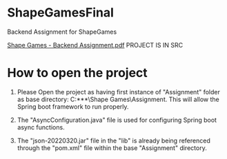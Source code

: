 # ShapeGamesFinal
Backend Assignment for ShapeGames

[Shape Games - Backend Assignment.pdf](https://github.com/rares1996/ShapeGamesFinal/files/11523268/Shape.Games.-.Backend.Assignment.3.pdf)
PROJECT IS IN SRC

# How to open the project

1) Please Open the project as having first instance of "Assignment" folder as base directory: C:\*\*\*\Shape Games\Assignment.
      This will allow the Spring boot framework to run properly.

2) The "AsyncConfiguration.java" file is used for configuring Spring boot async functions.

3) The "json-20220320.jar" file in the "lib" is already being referenced through the "pom.xml" file within the base "Assignment" directory.
